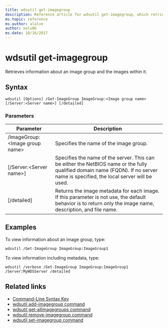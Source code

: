 ```yaml
---
title: wdsutil get-imagegroup
description: Reference article for wdsutil get-imagegroup, which retrieves information about an image group and the images in it.
ms.topic: reference
ms.author: alalve
author: xelu86
ms.date: 10/16/2017
---
```



# wdsutil get-imagegroup



Retrieves information about an image group and the images within it.

## Syntax

```
wdsutil [Options] /Get-ImageGroup ImageGroup:<Image group name> [/Server:<Server name>] [/detailed]
```

### Parameters

|Parameter|Description|
|-------|--------|
|/ImageGroup:\<Image group name\>|Specifies the name of the image group.|
|[/Server:\<Server name\>]|Specifies the name of the server. This can be either the NetBIOS name or the fully qualified domain name (FQDN). If no server name is specified, the local server will be used.|
|[/detailed]|Returns the image metadata for each image. If this parameter is not use, the default behavior is to return only the image name, description, and file name.|

## Examples

To view information about an image group, type:

```
wdsutil /Get-ImageGroup ImageGroup:ImageGroup1
```

To view information including metadata, type:

```
wdsutil /verbose /Get-ImageGroup ImageGroup:ImageGroup1 /Server:MyWDSServer /detailed
```

## Related links

- [Command-Line Syntax Key](command-line-syntax-key.md)
- [wdsutil add-imagegroup command](wdsutil-add-imagegroup.md)
- [wdsutil get-allimagegroups command](wdsutil-get-allimagegroups.md)
- [wdsutil remove-imagegroup command](wdsutil-remove-imagegroup.md)
- [wdsutil set-imagegroup command](wdsutil-set-imagegroup.md)
